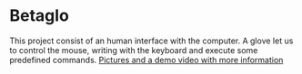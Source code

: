 # Betaglo
This project consist of an human interface with the computer. A glove let us to control the mouse, writing with the keyboard and execute some predefined commands.
[Pictures and a demo video with more information](https://dorianhawkmoon.github.io/betaglo)